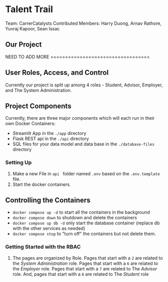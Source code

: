 # Talent Trail
Team: CarrerCatalysts
Contributed Members: Harry Duong, Arnav Rathore, Yuvraj Kapoor, Sean Issac

## Our Project

NEED TO ADD MORE ==================================

## User Roles, Access, and Control

Currently our project is split up among 4 roles - Student, Advisor, Employer, and The System Administration.

## Project Components

Currently, there are three major components which will each run in their own Docker Containers:

- Streamlit App in the `./app` directory
- Flask REST api in the `./api` directory
- SQL files for your data model and data base in the `./database-files` directory

### Setting Up

1. Make a new File in `api ` folder named `.env` based on the `.env.template` file.
1. Start the docker containers. 

## Controlling the Containers

- `docker compose up -d` to start all the containers in the background
- `docker compose down` to shutdown and delete the containers
- `docker compose up db -d` only start the database container (replace db with the other services as needed)
- `docker compose stop` to "turn off" the containers but not delete them. 

### Getting Started with the RBAC 

1. The pages are organized by Role.  Pages that start with a `2` are related to the *System Administration* role.  Pages that start with a `6` are related to the *Employer* role.  Pages that start with a `7` are related to The *Advisor* role. And, pages that start with a `8` are related to The *Student* role 